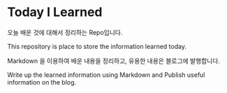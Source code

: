 # Today I Learned 

오늘 배운 것에 대해서 정리하는 Repo입니다. 

This repository is place to store the information learned today.

Markdown 을 이용하여 배운 내용을 정리하고, 유용한 내용은 블로그에 발행합니다.

Write up the learned information using Markdown and Publish useful information on the blog.

